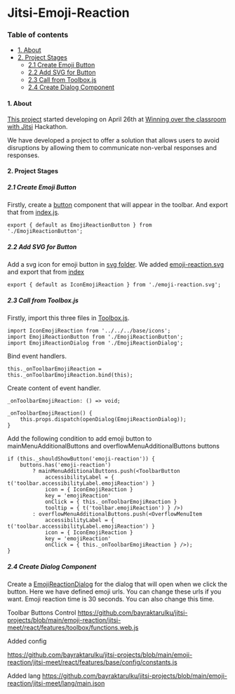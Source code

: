 # Jitsi-Emoji-Reaction

### Table of contents

- [1. About](#1-about)
- [2. Project Stages](#2-project-stages)
  - [2.1 Create Emoji Button](#21-create-emoji-button)
  - [2.2 Add SVG for Button](#22-add-svg-for-button)
  - [2.3 Call from Toolbox.js](#23-call-from-toolbox.js)
  - [2.4 Create Dialog Component](#24-create-dialog-component)

#### 1. About

[This project](https://platform-euhack21.bemyapp.com/#/projects/608acbb203a87f0019ef3f6a) started developing on April 26th at [Winning over the classroom with Jitsi](https://euhack21.bemyapp.com/) Hackathon.

We have developed a project to offer a solution that allows users to avoid disruptions by allowing them to communicate non-verbal responses and responses.

#### 2. Project Stages

##### 2.1 Create Emoji Button

Firstly, create a [button](https://github.com/bayraktarulku/jitsi-projects/blob/main/emoji-reaction/jitsi-meet/react/features/toolbox/components/web/EmojiReactionButton.js) component that will appear in the toolbar. And export that from [index.js](https://github.com/bayraktarulku/jitsi-projects/blob/main/emoji-reaction/jitsi-meet/react/features/toolbox/components/web/index.js).

```
export { default as EmojiReactionButton } from './EmojiReactionButton';
```

##### 2.2 Add SVG for Button

Add a svg icon for emoji button in [svg folder](https://github.com/bayraktarulku/jitsi-projects/tree/main/emoji-reaction/jitsi-meet/react/features/base/icons/svg). We added [emoji-reaction.svg](https://github.com/bayraktarulku/jitsi-projects/blob/main/emoji-reaction/jitsi-meet/react/features/base/icons/svg/emoji-reaction.svg)
and export that from [index](https://github.com/bayraktarulku/jitsi-projects/blob/main/emoji-reaction/jitsi-meet/react/features/base/icons/svg/index.js#L50)

```
export { default as IconEmojiReaction } from './emoji-reaction.svg';
```
 
##### 2.3 Call from Toolbox.js
Firstly, import this three files in [Toolbox.js](https://github.com/bayraktarulku/jitsi-projects/blob/main/emoji-reaction/jitsi-meet/react/features/toolbox/components/web/Toolbox.js).

```
import IconEmojiReaction from '../../../base/icons';
import EmojiReactionButton from './EmojiReactionButton';
import EmojiReactionDialog from './EmojiReactionDialog';
```
Bind event handlers.
```
this._onToolbarEmojiReaction = this._onToolbarEmojiReaction.bind(this);
```
Create content of event handler.
```
_onToolbarEmojiReaction: () => void;

_onToolbarEmojiReaction() {
    this.props.dispatch(openDialog(EmojiReactionDialog));
}
```

Add the following condition to add emoji button to mainMenuAdditionalButtons and overflowMenuAdditionalButtons buttons
```
if (this._shouldShowButton('emoji-reaction')) {
    buttons.has('emoji-reaction')
        ? mainMenuAdditionalButtons.push(<ToolbarButton
            accessibilityLabel = { t('toolbar.accessibilityLabel.emojiReaction') }
            icon = { IconEmojiReaction }
            key = 'emojiReaction'
            onClick = { this._onToolbarEmojiReaction }
            tooltip = { t('toolbar.emojiReaction') } />)
        : overflowMenuAdditionalButtons.push(<OverflowMenuItem
            accessibilityLabel = { t('toolbar.accessibilityLabel.emojiReaction') }
            icon = { IconEmojiReaction }
            key = 'emojiReaction'
            onClick = { this._onToolbarEmojiReaction } />);
}
```

##### 2.4 Create Dialog Component
Create a [EmojiReactionDialog](https://github.com/bayraktarulku/jitsi-projects/blob/main/emoji-reaction/jitsi-meet/react/features/toolbox/components/web/EmojiReactionDialog.js) for the dialog that will open when we click the button. Here we have defined emoji urls. You can change these urls if you want. Emoji reaction time is 30 seconds. You can also change this time.





Toolbar Buttons Control
https://github.com/bayraktarulku/jitsi-projects/blob/main/emoji-reaction/jitsi-meet/react/features/toolbox/functions.web.js

Added config 

https://github.com/bayraktarulku/jitsi-projects/blob/main/emoji-reaction/jitsi-meet/react/features/base/config/constants.js

Added lang 
https://github.com/bayraktarulku/jitsi-projects/blob/main/emoji-reaction/jitsi-meet/lang/main.json
